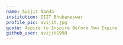 ```yaml
---
name: Avijit Nanda
institution: IIIT Bhubaneswar
profile_pic: avijit.jpg
quote: Aspire to Inspire Before You Expire
github_user: avijit1998
---
```

